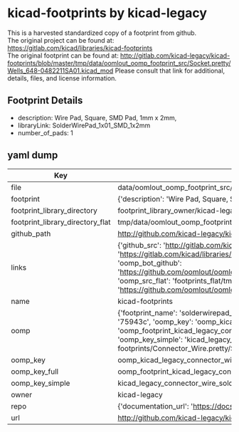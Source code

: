 # kicad-footprints by kicad-legacy  
This is a harvested standardized copy of a footprint from github.  
The original project can be found at:  
https://gitlab.com/kicad/libraries/kicad-footprints  
The original footprint can be found at:
http://gitlab.com/kicad-legacy/kicad-footprints/blob/master/tmp/data/oomlout_oomp_footprint_src/Socket.pretty/Wells_648-0482211SA01.kicad_mod
Please consult that link for additional, details, files, and license information.  
## Footprint Details
* description: Wire Pad, Square, SMD Pad,  1mm x 2mm,  
* libraryLink: SolderWirePad_1x01_SMD_1x2mm  
* number_of_pads: 1  
## yaml dump  
| Key | Value |  
| --- | --- |  
| file | data/oomlout_oomp_footprint_src/kicad-footprints/Connector_Wire.pretty/SolderWirePad_1x01_SMD_1x2mm.kicad_mod |  
| footprint | {'description': 'Wire Pad, Square, SMD Pad,  1mm x 2mm,', 'libraryLink': 'SolderWirePad_1x01_SMD_1x2mm', 'number_of_pads': 1} |  
| footprint_library_directory | footprint_library_owner/kicad-legacy_kicad-footprints |  
| footprint_library_directory_flat | tmp/data/oomlout_oomp_footprint_src/footprints_flat/kicad_legacy_connector_wire_solderwirepad_1x01_smd_1x2mm/working |  
| github_path | http://github.com/kicad-legacy/kicad-footprints/blob/master/tmp/data/oomlout_oomp_footprint_src/Connector_Wire.pretty/SolderWirePad_1x01_SMD_1x2mm.kicad_mod |  
| links | {'github_src': 'http://gitlab.com/kicad-legacy/kicad-footprints/blob/master/tmp/data/oomlout_oomp_footprint_src/Socket.pretty/Wells_648-0482211SA01.kicad_mod', 'github_src_repo': 'https://gitlab.com/kicad/libraries/kicad-footprints', 'oomp_bot': 'tmp/data/oomlout_oomp_footprint_src/footprints/kicad_legacy_connector_wire_solderwirepad_1x01_smd_1x2mm/working', 'oomp_bot_github': 'https://github.com/oomlout/oomlout_oomp_footprint_bot/tree/main/tmp/data/oomlout_oomp_footprint_src/footprints/kicad_legacy_connector_wire_solderwirepad_1x01_smd_1x2mm/working', 'oomp_src_flat': 'footprints_flat/tmp/data/oomlout_oomp_footprint_src/footprints_flat/kicad_legacy_connector_wire_solderwirepad_1x01_smd_1x2mm/working', 'oomp_src_flat_github': 'https://github.com/oomlout/oomlout_oomp_footprint_src/tree/main/tmp/data/oomlout_oomp_footprint_src/footprints_flat/kicad_legacy_connector_wire_solderwirepad_1x01_smd_1x2mm/working'} |  
| name | kicad-footprints |  
| oomp | {'footprint_name': 'solderwirepad_1x01_smd_1x2mm', 'library_name': 'connector_wire', 'md5': '75943c6bcdb45cc558bab3cece25bb2c', 'md5_10': '75943c6bcd', 'md5_5': '75943', 'md5_6': '75943c', 'oomp_key': 'oomp_kicad_legacy_connector_wire_solderwirepad_1x01_smd_1x2mm', 'oomp_key_extra': 'oomp_footprint_kicad_legacy_connector_wire_solderwirepad_1x01_smd_1x2mm', 'oomp_key_full': 'oomp_footprint_kicad_legacy_connector_wire_solderwirepad_1x01_smd_1x2mm_75943c', 'oomp_key_simple': 'kicad_legacy_connector_wire_solderwirepad_1x01_smd_1x2mm', 'original_filename': 'data/oomlout_oomp_footprint_src/kicad-footprints/Connector_Wire.pretty/SolderWirePad_1x01_SMD_1x2mm.kicad_mod', 'owner_name': 'kicad_legacy'} |  
| oomp_key | oomp_kicad_legacy_connector_wire_solderwirepad_1x01_smd_1x2mm |  
| oomp_key_full | oomp_footprint_kicad_legacy_connector_wire_solderwirepad_1x01_smd_1x2mm |  
| oomp_key_simple | kicad_legacy_connector_wire_solderwirepad_1x01_smd_1x2mm |  
| owner | kicad-legacy |  
| repo | {'documentation_url': 'https://docs.github.com/rest/repos/repos#get-a-repository', 'message': 'Not Found'} |  
| url | http://github.com/kicad-legacy/kicad-footprints |  

